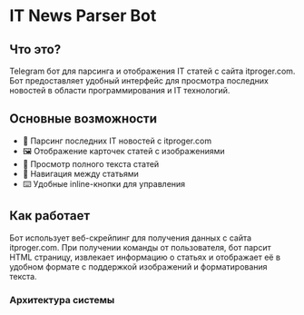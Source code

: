 # IT News Parser Bot

## Что это?

Telegram бот для парсинга и отображения IT статей с сайта itproger.com. Бот предоставляет удобный интерфейс для просмотра последних новостей в области программирования и IT технологий.

## Основные возможности

- 📰 Парсинг последних IT новостей с itproger.com
- 🖼️ Отображение карточек статей с изображениями
- 📖 Просмотр полного текста статей
- 🔄 Навигация между статьями
- ⌨️ Удобные inline-кнопки для управления

## Как работает

Бот использует веб-скрейпинг для получения данных с сайта itproger.com. При получении команды от пользователя, бот парсит HTML страницу, извлекает информацию о статьях и отображает её в удобном формате с поддержкой изображений и форматирования текста.

### Архитектура системы
